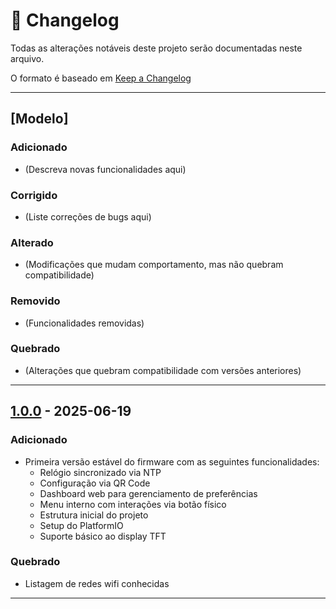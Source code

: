 # 📄 Changelog
Todas as alterações notáveis deste projeto serão documentadas neste arquivo.

O formato é baseado em [Keep a Changelog](https://keepachangelog.com/pt-BR/1.0.0/)  

---

## [Modelo]
### Adicionado
- (Descreva novas funcionalidades aqui)
### Corrigido
- (Liste correções de bugs aqui)
### Alterado
- (Modificações que mudam comportamento, mas não quebram compatibilidade)
### Removido
- (Funcionalidades removidas)
### Quebrado
- (Alterações que quebram compatibilidade com versões anteriores)

---

## [1.0.0] - 2025-06-19
### Adicionado
- Primeira versão estável do firmware com as seguintes funcionalidades:
  - Relógio sincronizado via NTP
  - Configuração via QR Code
  - Dashboard web para gerenciamento de preferências
  - Menu interno com interações via botão físico
  - Estrutura inicial do projeto
  - Setup do PlatformIO
  - Suporte básico ao display TFT
### Quebrado
  - Listagem de redes wifi conhecidas

---


[1.0.0]: https://github.com/eduardo-moro/fake-geek-magic-os/releases/tag/v1.0.0